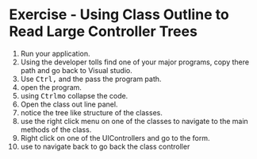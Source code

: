 ﻿# Exercise - Using Class Outline to Read Large Controller Trees
1. Run your application.  
2. Using the developer tolls find one of your major programs, copy there path and go back to Visual studio.
3. Use <kbd>Ctrl</kbd><kbd>,</kbd> and the pass the program path.
4. open the program.
5. using  <kbd>Ctrl</kbd><kbd>m</kbd><kbd>o</kbd> collapse the code.
6. Open the class out line panel.
7. notice the tree like structure of the classes.
8. use the right click menu on one of the classes to navigate to the main methods of the class.
9. Right click on one of the UIControllers and go to the form.
10. use to navigate back to go back the class controller
